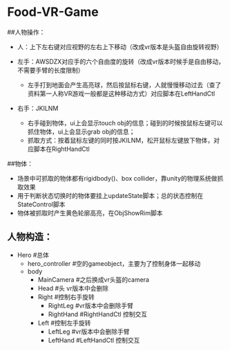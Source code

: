 # Food-VR-Game
##人物操作：

- 人：上下左右键对应视野的左右上下移动（改成vr版本是头盔自由旋转视野）

- 左手：AWSDZX对应手的六个自由度的旋转（改成vr版本时候手是自由移动，不需要手臂的长度限制）
    - 左手打到地面会产生高亮球，然后按鼠标右键，人就慢慢移动过去（查了资料第一人称VR游戏一般都是这种移动方式）对应脚本在LeftHandCtl
- 右手：JKILNM
    - 右手碰到物体，ui上会显示touch obj的信息；碰到的时候按鼠标左键可以抓住物体，ui上会显示grab obj的信息；
    - 抓取方式：按着鼠标左键的同时按JKILNM，松开鼠标左键放下物体，对应脚本在RightHandCtl

##物体：

- 场景中可抓取的物体都有rigidbody()、box collider，靠unity的物理系统做抓取效果
- 用于判断状态切换时的物体要挂上updateState脚本；总的状态控制在StateControl脚本
- 物体被抓取时产生黄色轮廓高亮，在ObjShowRim脚本



## 人物构造：

- Hero #总体
  - hero_controller #空的gameobject，主要为了控制身体一起移动
  - body
    - MainCamera #之后换成vr头盔的camera
    - Head #头 vr版本中会删除
    - Right #控制右手旋转
      - RightLeg #vr版本中会删除手臂
      - RightHand #RightHandCtl 控制交互
    - Left #控制左手旋转
      - LeftLeg #vr版本中会删除手臂
      - LeftHand #LeftHandCtl 控制交互
